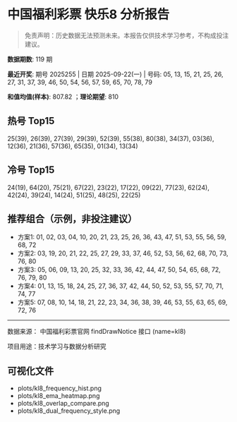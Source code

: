# 中国福利彩票 快乐8 分析报告

> 免责声明：历史数据无法预测未来。本报告仅供技术学习参考，不构成投注建议。


**数据期数**: 119 期

**最近开奖**: 期号 2025255 | 日期 2025-09-22(一) | 号码: 05, 13, 15, 21, 25, 26, 27, 31, 37, 39, 46, 50, 54, 56, 57, 59, 65, 70, 78, 79

**和值均值(样本)**: 807.82 ；**理论期望**: 810


## 热号 Top15

25(39), 26(39), 27(39), 29(39), 52(39), 55(38), 80(38), 34(37), 03(36), 12(36), 21(36), 57(36), 65(35), 01(34), 13(34)


## 冷号 Top15

24(19), 64(20), 75(21), 67(22), 23(22), 17(22), 09(22), 77(23), 62(24), 42(24), 39(24), 14(24), 51(25), 48(25), 22(25)


## 推荐组合（示例，非投注建议）

- 方案1: 01, 02, 03, 04, 10, 20, 21, 23, 25, 26, 36, 43, 47, 51, 53, 55, 56, 59, 68, 72
- 方案2: 03, 19, 20, 21, 22, 25, 27, 29, 33, 37, 46, 52, 53, 56, 62, 68, 70, 73, 76, 80
- 方案3: 05, 06, 09, 13, 20, 25, 32, 33, 36, 42, 44, 47, 50, 54, 65, 68, 72, 76, 79, 80
- 方案4: 01, 13, 15, 18, 24, 25, 27, 36, 37, 42, 44, 50, 52, 53, 55, 57, 70, 71, 74, 77
- 方案5: 07, 08, 10, 14, 18, 21, 22, 23, 34, 36, 38, 39, 46, 53, 55, 63, 65, 69, 72, 76

---

数据来源： 中国福利彩票官网 findDrawNotice 接口 (name=kl8)

项目用途：技术学习与数据分析研究


## 可视化文件

- plots/kl8_frequency_hist.png
- plots/kl8_ema_heatmap.png
- plots/kl8_overlap_compare.png
- plots/kl8_dual_frequency_style.png